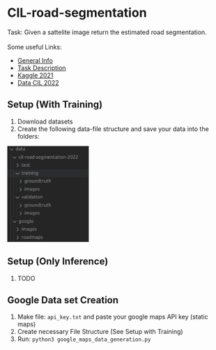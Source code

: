 # CIL-road-segmentation
Task: Given a sattelite image return the estimated road segmentation.<br><br>
Some useful Links:
- [General Info](https://docs.google.com/document/d/1T5EjTYempPQng1BecGolbLtN5LtCL_xwq2PmmM-mAJ0/edit)
- [Task Description](https://docs.google.com/document/d/1MVRFu4oKWgAluY7CRzehFH8Pt-TNSW_9JJ6E9gmraZg/edit)
- [Kaggle 2021](https://www.kaggle.com/c/cil-road-segmentation-2021)
- [Data CIL 2022](https://polybox.ethz.ch/index.php/s/AGkDmbC8IfmtBkr/authenticate)

## Setup (With Training)
1. Download datasets
2. Create the following data-file structure and save your data into the folders: <br>
<img src="images/data-structure.png" height=220px>


## Setup (Only Inference)
1. TODO


## Google Data set Creation
1. Make file: `api_key.txt` and paste your google maps API key (static maps)
2. Create necessary File Structure (See Setup with Training)
3. Run: `python3 google_maps_data_generation.py`
